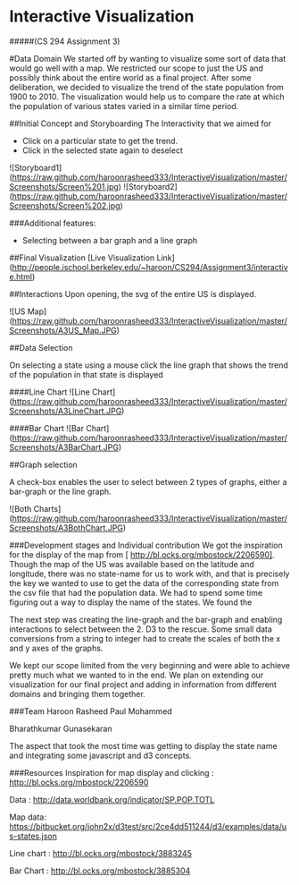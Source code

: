 Interactive Visualization
========================
#####(CS 294 Assignment 3)

#Data Domain
We started off by wanting to visualize some sort of data that would go well with a map. We restricted our scope to just the US and possibly think about the entire world as a final project. After some deliberation, we decided to visualize the trend of the state population from 1900 to 2010. The visualization would help us to compare the rate at which the population of various states varied in a similar time period. 

##Initial Concept and Storyboarding
The Interactivity that we aimed for
* Click on a particular state to get the trend.
* Click in the selected state again to deselect

![Storyboard1] (https://raw.github.com/haroonrasheed333/InteractiveVisualization/master/Screenshots/Screen%201.jpg)
![Storyboard2] (https://raw.github.com/haroonrasheed333/InteractiveVisualization/master/Screenshots/Screen%202.jpg)

###Additional features:
* Selecting between a bar graph and a line graph

##Final Visualization
[Live Visualization Link] (http://people.ischool.berkeley.edu/~haroon/CS294/Assignment3/interactive.html)


##Interactions
Upon opening, the svg of the entire US is displayed.   

![US Map] (https://raw.github.com/haroonrasheed333/InteractiveVisualization/master/Screenshots/A3US_Map.JPG)

##Data Selection

On selecting a state using a mouse click the line graph that shows the trend of the population in that state is displayed

####Line Chart
![Line Chart] (https://raw.github.com/haroonrasheed333/InteractiveVisualization/master/Screenshots/A3LineChart.JPG)

####Bar Chart
![Bar Chart] (https://raw.github.com/haroonrasheed333/InteractiveVisualization/master/Screenshots/A3BarChart.JPG)


##Graph selection

A check-box enables the user to select between 2 types of graphs, either a bar-graph or the line graph.

![Both Charts] (https://raw.github.com/haroonrasheed333/InteractiveVisualization/master/Screenshots/A3BothChart.JPG)

###Development stages and Individual contribution
We got the inspiration for the display of the map from [ http://bl.ocks.org/mbostock/2206590]. Though the map of the US was available based on the latitude and longitude, there was no state-name for us to work with, and that is precisely the key we wanted to use to get the data of the corresponding state from the csv file that had the population data. We had to spend some time figuring out a way to display the name of the states. We found the 

The next step was creating the line-graph and the bar-graph and enabling interactions to select between the 2. D3 to the rescue. Some small data conversions from a string to integer had to create the scales of both the x and y axes of the graphs. 

We kept our scope limited from the very beginning and were able to achieve pretty much what we wanted to in the end. We plan on extending our visualization for our final project and adding in information from different domains and bringing them together.


###Team
Haroon Rasheed Paul Mohammed

Bharathkumar Gunasekaran

The aspect that took the most time was getting to display the state name and integrating some javascript and d3 concepts. 

###Resources
Inspiration for map display and clicking : http://bl.ocks.org/mbostock/2206590

Data : http://data.worldbank.org/indicator/SP.POP.TOTL 

Map data: https://bitbucket.org/john2x/d3test/src/2ce4dd511244/d3/examples/data/us-states.json  

Line chart : http://bl.ocks.org/mbostock/3883245

Bar Chart : http://bl.ocks.org/mbostock/3885304
